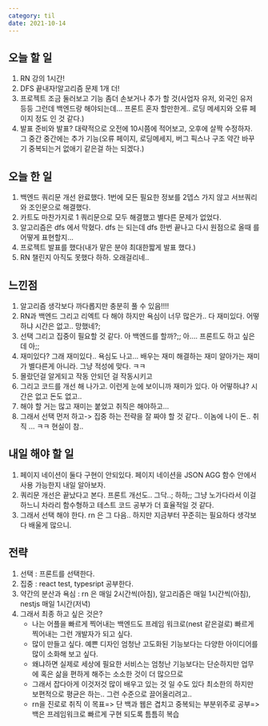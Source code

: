 ```yaml
---
category: til
date: 2021-10-14
---
```


## 오늘 할 일

1. RN 강의 1시간!
2. DFS 끝내자!알고리즘 문제 1개 더!
3. 프로젝트 조금 둘러보고 기능 좀더 손보거나 추가 할 것(사업자 유저, 외국인 유저 등등 그런데 백엔드랑 해야되는데... 프론트 혼자 할만한게.. 로딩 메세지와 오류 페이지 정도 인 것 같다.)
4. 발표 준비와 발표? 대략적으로 오전에 10시쯤에 적어보고, 오후에 살짝 수정하자. 그 중간 중간에는 추가 기능(오류 페이지, 로딩메세지, 버그 픽스나 구조 약간 바꾸기 중복되는거 없애기 같은걸 하는 되겠다.)

## 오늘 한 일

1. 백엔드 쿼리문 개선 완료했다. 1번에 모든 필요한 정보를 2뎁스 가지 않고 서브쿼리와 조인문으로 해결했다.
2. 카트도 마찬가지로 1 쿼리문으로 모두 해결했고 별다른 문제가 없었다.
3. 알고리즘은 dfs 에서 막혔다. dfs 는 되는데 dfs 한번 끝나고 다시 원점으로 올때 를 어떻게 표현할지...
4. 프로젝트 발표를 했다(내가 맡은 분야 최대한짧게 발표 했다.)
5. RN 챌린지 아직도 못했다 하하. 오래걸리네..

## 느낀점

1. 알고리즘 생각보다 까다롭지만 충분히 풀 수 있음!!!!
2. RN과 백엔드 그리고 리엑트 다 해야 하지만 욕심이 너무 많은가.. 다 재미있다. 어떻하냐 시간은 없고.. 망했네?;
3. 선택 그리고 집중이 필요할 것 같다. 아 백엔드를 할까?;; 아.... 프론트도 하고 싶은데 아;;
4. 재미있다? 그래 재미있다.. 욕심도 나고... 배우는 재미 해결하는 재미 알아가는 재미가 별다른게 아니라. 그냥 적성에 맞다. ㅋㅋ
5. 몰랐던걸 알게되고 작동 안되던 걸 작동시키고
6. 그리고 코드를 개선 해 나가고. 이런게 눈에 보이니까 재미가 있다. 아 어떻하냐? 시간은 없고 돈도 없고..
7. 해야 할 거는 많고 재미는 붙었고 취직은 해야하고...
8. 그래서 선택 먼저 하고-> 집중 하는 전략을 잘 짜야 할 것 같다.. 이놈에 나이 돈.. 취직 ... ㅋㅋ 현실이 참..

## 내일 해야 할 일

1. 페이지 네이션이 둘다 구현이 안되있다. 페이지 네이션을 JSON AGG 함수 안에서 사용 가능한지 내일 알아보자.
2. 쿼리문 개선은 끝났다고 본다. 프론트 개선도.. 그닥..; 하하;; 그냥 노가다라서 이걸 하느니 차라리 함수형하고 테스트 코드 공부가 더 효율적일 것 같다.
3. 그래서 선택 해야 한다. rn 은 그 다음.. 하지만 지금부터 꾸준히는 필요하다 생각보다 배울게 많으니.

## 전략

1. 선택 : 프론트를 선택한다.
2. 집중 : react test, typesript 공부한다.
3. 약간의 분산과 욕심 : rn 은 매일 2시간씩(아침), 알고리즘은 매일 1시간씩(아침), nestjs 매일 1시간(저녁)
4. 그래서 최종 하고 싶은 것은?
   - 나는 어플을 빠르게 찍어내는 백엔드도 프레임 워크로(nest 같은걸로) 빠르게 찍어내는 그런 개발자가 되고 싶다.
   - 많이 만들고 싶다. 예쁜 디자인 엄청난 고도화된 기능보다는 다양한 아이디어를 많이 소화해 보고 싶다.
   - 왜냐하면 실제로 세상에 필요한 서비스는 엄청난 기능보다는 단순하지만 업무에 혹은 삶을 편하게 해주는 소소한 것이 더 많으므로
   - 그래서 잡다아게 이것저것 많이 배우고 있는 것 일 수도 있다 최소한의 하지만 보편적으로 평균은 하는.. 그런 수준으로 끌어올리려고..
   - rn을 진로로 취직 이 목표=> 단 백과 웹은 겹치고 중복되는 부분위주로 공부=> 백은 프레임워크로 빠르게 구현 되도록 틈틈히 복습
